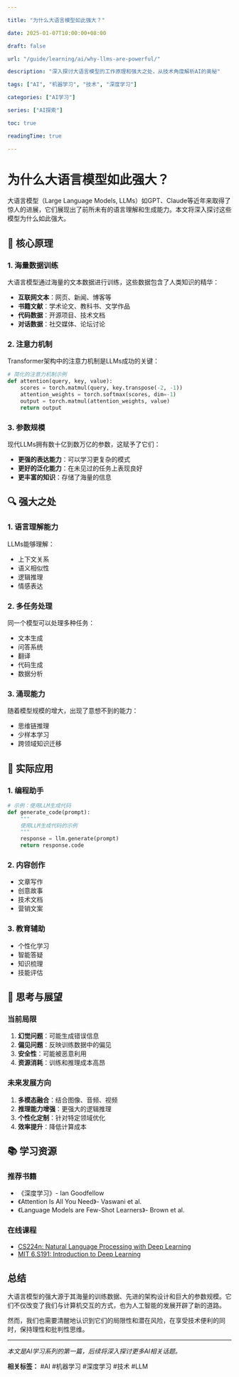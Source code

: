 ```yaml
---

title: "为什么大语言模型如此强大？"

date: 2025-01-07T10:00:00+08:00

draft: false

url: "/guide/learning/ai/why-llms-are-powerful/"

description: "深入探讨大语言模型的工作原理和强大之处，从技术角度解析AI的奥秘"

tags: ["AI", "机器学习", "技术", "深度学习"]

categories: ["AI学习"]

series: ["AI探索"]

toc: true

readingTime: true

---
```


# 为什么大语言模型如此强大？

大语言模型（Large Language Models, LLMs）如GPT、Claude等近年来取得了惊人的进展，它们展现出了前所未有的语言理解和生成能力。本文将深入探讨这些模型为什么如此强大。

## 🧠 核心原理

### 1. 海量数据训练

大语言模型通过海量的文本数据进行训练，这些数据包含了人类知识的精华：

- **互联网文本**：网页、新闻、博客等
- **书籍文献**：学术论文、教科书、文学作品
- **代码数据**：开源项目、技术文档
- **对话数据**：社交媒体、论坛讨论

### 2. 注意力机制

Transformer架构中的注意力机制是LLMs成功的关键：

```python
# 简化的注意力机制示例
def attention(query, key, value):
    scores = torch.matmul(query, key.transpose(-2, -1))
    attention_weights = torch.softmax(scores, dim=-1)
    output = torch.matmul(attention_weights, value)
    return output
```

### 3. 参数规模

现代LLMs拥有数十亿到数万亿的参数，这赋予了它们：

- **更强的表达能力**：可以学习更复杂的模式
- **更好的泛化能力**：在未见过的任务上表现良好
- **更丰富的知识**：存储了海量的信息

## 🔍 强大之处

### 1. 语言理解能力

LLMs能够理解：
- 上下文关系
- 语义相似性
- 逻辑推理
- 情感表达

### 2. 多任务处理

同一个模型可以处理多种任务：
- 文本生成
- 问答系统
- 翻译
- 代码生成
- 数据分析

### 3. 涌现能力

随着模型规模的增大，出现了意想不到的能力：
- 思维链推理
- 少样本学习
- 跨领域知识迁移

## 🚀 实际应用

### 1. 编程助手

```python
# 示例：使用LLM生成代码
def generate_code(prompt):
    """
    使用LLM生成代码的示例
    """
    response = llm.generate(prompt)
    return response.code
```

### 2. 内容创作

- 文章写作
- 创意故事
- 技术文档
- 营销文案

### 3. 教育辅助

- 个性化学习
- 智能答疑
- 知识梳理
- 技能评估

## 🤔 思考与展望

### 当前局限

1. **幻觉问题**：可能生成错误信息
2. **偏见问题**：反映训练数据中的偏见
3. **安全性**：可能被恶意利用
4. **资源消耗**：训练和推理成本高昂

### 未来发展方向

1. **多模态融合**：结合图像、音频、视频
2. **推理能力增强**：更强大的逻辑推理
3. **个性化定制**：针对特定领域优化
4. **效率提升**：降低计算成本

## 📚 学习资源

### 推荐书籍

- 《深度学习》- Ian Goodfellow
- 《Attention Is All You Need》- Vaswani et al.
- 《Language Models are Few-Shot Learners》- Brown et al.

### 在线课程

- [CS224n: Natural Language Processing with Deep Learning](http://web.stanford.edu/class/cs224n/)
- [MIT 6.S191: Introduction to Deep Learning](http://introtodeeplearning.com/)

## 总结

大语言模型的强大源于其海量的训练数据、先进的架构设计和巨大的参数规模。它们不仅改变了我们与计算机交互的方式，也为人工智能的发展开辟了新的道路。

然而，我们也需要清醒地认识到它们的局限性和潜在风险，在享受技术便利的同时，保持理性和批判性思维。

---

*本文是AI学习系列的第一篇，后续将深入探讨更多AI相关话题。*

**相关标签：** #AI #机器学习 #深度学习 #技术 #LLM
